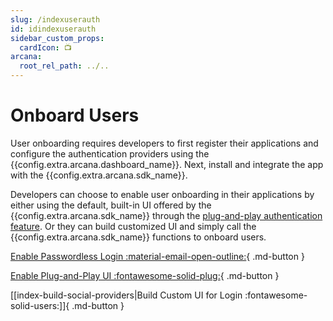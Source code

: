 ```yaml
---
slug: /indexuserauth
id: idindexuserauth
sidebar_custom_props:
  cardIcon: 📺
arcana:
  root_rel_path: ../..
---
```

# Onboard Users

User onboarding requires developers to first register their applications and configure the authentication providers using the {{config.extra.arcana.dashboard_name}}. Next, install and integrate the app with the {{config.extra.arcana.sdk_name}}.

Developers can choose to enable user onboarding in their applications by either using the default, built-in UI offered by the {{config.extra.arcana.sdk_name}}  through the [plug-and-play authentication feature]({{page.meta.arcana.root_rel_path}}/concepts/plugnplayauth.md). Or they can build customized UI and simply call the {{config.extra.arcana.sdk_name}} functions to onboard users.

[Enable Passwordless Login :material-email-open-outline:](./wallet_plugnplay.md){ .md-button }

[Enable Plug-and-Play UI :fontawesome-solid-plug:](./wallet_plugnplay.md){ .md-button }

[[index-build-social-providers|Build Custom UI for Login :fontawesome-solid-users:]]{ .md-button } 
